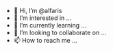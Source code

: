 - 👋 Hi, I’m @alfaris
- 👀 I’m interested in ...
- 🌱 I’m currently learning ...
- 💞️ I’m looking to collaborate on ...
- 📫 How to reach me ...

<!---
alfaris/alfaris is a ✨ special ✨ repository because its `README.md` (this file) appears on your GitHub profile.
You can click the Preview link to take a look at your changes.
--->
